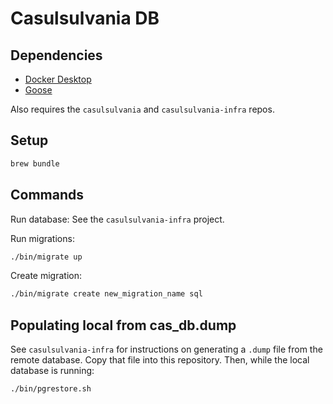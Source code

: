 # Casulsulvania DB

## Dependencies

- [Docker Desktop](https://docs.docker.com/desktop/)
- [Goose](https://github.com/pressly/goose)

Also requires the `casulsulvania` and `casulsulvania-infra` repos.

## Setup

```sh
brew bundle
```

## Commands

Run database: See the `casulsulvania-infra` project.

Run migrations:

```sh
./bin/migrate up
```

Create migration:

```sh
./bin/migrate create new_migration_name sql
```

## Populating local from cas_db.dump

See `casulsulvania-infra` for instructions on generating a `.dump` file from the remote database. Copy that file into this repository. Then, while the local database is running:

```sh
./bin/pgrestore.sh
```